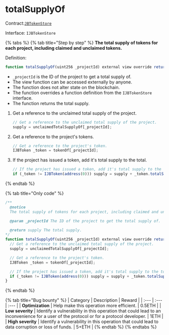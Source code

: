 # totalSupplyOf

Contract:[`JBTokenStore`](../)​‌

Interface: `IJBTokenStore`

{% tabs %}
{% tab title="Step by step" %}
**The total supply of tokens for each project, including claimed and unclaimed tokens.**  
  
Definition:

```javascript
function totalSupplyOf(uint256 _projectId) external view override returns (uint256 supply) { ... }
```

* `_projectId` is the ID of the project to get a total supply of.
* The view function can be accessed externally by anyone. 
* The function does not alter state on the blockchain.
* The function overrides a function definition from the `IJBTokenStore` interface.
* The function returns the total supply.

1. Get a reference to the unclaimed total supply of the project.

   ```javascript
   // Get a reference to the unclaimed total supply of the project.
   supply = unclaimedTotalSupplyOf[_projectId];
   ```

2. Get a reference to the project's tokens.

   ```javascript
   // Get a reference to the project's token.
   IJBToken _token = tokenOf[_projectId];
   ```

3. If the project has issued a token, add it's total supply to the total.

   ```javascript
   // If the project has issued a token, add it's total supply to the total.
   if (_token != IJBToken(address(0))) supply = supply + _token.totalSupply();
   ```
{% endtab %}

{% tab title="Only code" %}
```javascript
/** 
  @notice 
  The total supply of tokens for each project, including claimed and unclaimed tokens.

  @param _projectId The ID of the project to get the total supply of.

  @return supply The total supply.
*/
function totalSupplyOf(uint256 _projectId) external view override returns (uint256 supply) {
  // Get a reference to the unclaimed total supply of the project.
  supply = unclaimedTotalSupplyOf[_projectId];

  // Get a reference to the project's token.
  IJBToken _token = tokenOf[_projectId];

  // If the project has issued a token, add it's total supply to the total.
  if (_token != IJBToken(address(0))) supply = supply + _token.totalSupply();
}
```
{% endtab %}

{% tab title="Bug bounty" %}
| Category | Description | Reward |
| :--- | :--- | :--- |
| **Optimization** | Help make this operation more efficient. | 0.5ETH |
| **Low severity** | Identify a vulnerability in this operation that could lead to an inconvenience for a user of the protocol or for a protocol developer. | 1ETH |
| **High severity** | Identify a vulnerability in this operation that could lead to data corruption or loss of funds. | 5+ETH |
{% endtab %}
{% endtabs %}

